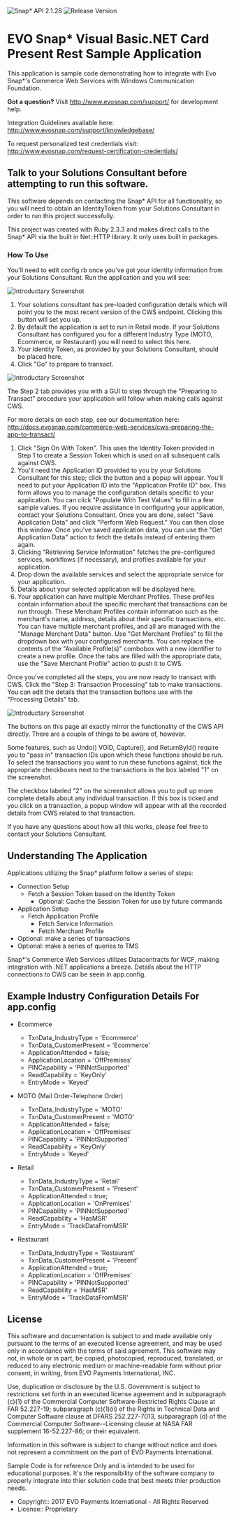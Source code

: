 ![Snap* API 2.1.28](https://img.shields.io/badge/Snap*%20API-2.1.28-blue.svg) ![Release Version](https://img.shields.io/github/release/EVO-Snap/Ruby-SampleApp-REST-CardPresent.svg)
# EVO Snap* Visual Basic.NET Card Present Rest Sample Application

This application is sample code demonstrating how to integrate with Evo Snap*'s
Commerce Web Services with Windows Communication Foundation.

**Got a question?**  Visit http://www.evosnap.com/support/ for development help.  

Integration Guidelines available here:  http://www.evosnap.com/support/knowledgebase/

To request personalized test credentials visit: http://www.evosnap.com/request-certification-credentials/

## Talk to your Solutions Consultant before attempting to run this software.

This software depends on contacting the Snap* API for all functionality, so you
will need to obtain an IdentityToken from your Solutions Consultant in order to
run this project successfully.

This project was created with Ruby 2.3.3 and makes direct calls to the Snap* API
via the built in Net::HTTP library.  It only uses built in packages.

### How To Use

You'll need to edit config.rb once you've got your identity information from
your Solutions Consultant.  Run the application and you will see:

![Introductary Screenshot](./screenshots/step1.png)

1. Your solutions consultant has pre-loaded configuration details which will
   point you to the most recent version of the CWS endpoint.  Clicking this
   button will set you up.
2. By default the application is set to run in Retail mode.  If your Solutions
   Consultant has configured you for a different Industry Type (MOTO, Ecommerce,
   or Restaurant) you will need to select this here.
3. Your Identity Token, as provided by your Solutions Consultant, should be
   placed here.
4. Click "Go" to prepare to transact.

![Introductary Screenshot](./screenshots/step2.png)

The Step 2 tab provides you with a GUI to step through the "Preparing to
Transact" procedure your application will follow when making calls against CWS.

For more details on each step, see our documentation here:
http://docs.evosnap.com/commerce-web-services/cws-preparing-the-app-to-transact/

1. Click "Sign On With Token".  This uses the Identity Token provided in Step 1
   to create a Session Token which is used on all subsequent calls against CWS.
2. You'll need the Application ID provided to you by your Solutions Consultant
   for this step; click the button and a popup will appear.  You'll need to
   put your Application ID into the "Application Profile ID" box.  This form
   allows you to manage the configuration details specific to your application.
   You can click "Populate With Test Values" to fill in a few sample values.  If
   you require assistance in configuring your application, contact your
   Solutions Consultant.  Once you are done, select "Save Application Data" and
   click "Perform Web Request."  You can then close this window.  Once you've
   saved application data, you can use the "Get Application Data" action to
   fetch the details instead of entering them again.
3. Clicking "Retrieving Service Information" fetches the pre-configured
   services, workflows (if necessary), and profiles available for your
   application.
4. Drop down the available services and select the appropriate service for your
   application.
5. Details about your selected application will be displayed here.
6. Your application can have multiple Merchant Profiles.  These profiles contain
   information about the specific merchant that transactions can be run through.
   These Merchant Profiles contain information such as the merchant's name,
   address, details about their specific transactions, etc.  You can have
   multiple merchant profiles, and all are managed with the "Manage Merchant
   Data" button.  Use "Get Merchant Profiles" to fill the dropdown box with
   your configured merchants.  You can replace the contents of the "Available
   Profile(s)" combobox with a new identifier to create a new profile.  Once the
   tabs are filled with the appropriate data, use the "Save Merchant Profile"
   action to push it to CWS.

Once you've completed all the steps, you are now ready to transact with CWS.
Click the "Step 3: Transaction Processing" tab to make transactions.  You can
edit the details that the transaction buttons use with the "Processing Details"
tab.

![Introductary Screenshot](./screenshots/step3.png)

The buttons on this page all exactly mirror the functionality of the CWS API
directly.  There are a couple of things to be aware of, however.

Some features, such as Undo() VOID, Capture(), and ReturnById() require you to
"pass in" transaction IDs upon which these functions should be run.  To select
the transactions you want to run these functions against, tick the appropriate
checkboxes next to the transactions in the box labeled "1" on the screenshot.

The checkbox labeled "2" on the screenshot allows you to pull up more complete
details about any individual transaction.  If this box is ticked and you click
on a transaction, a popup window will appear with all the recorded details from
CWS related to that transaction.

If you have any questions about how all this works, please feel free to contact
your Solutions Consultant.

## Understanding The Application

Applications utilizing the Snap* platform follow a series of steps:

* Connection Setup
  - Fetch a Session Token based on the Identity Token
	- Optional:  Cache the Session Token for use by future commands
* Application Setup
  - Fetch Application Profile
	- Fetch Service Information
	- Fetch Merchant Profile
* Optional:  make a series of transactions
* Optional:  make a series of queries to TMS

Snap*'s Commerce Web Services utilizes Datacontracts for WCF, making
integration with .NET applications a breeze.  Details about the HTTP connections
to CWS can be seein in app.config.

## Example Industry Configuration Details For app.config

* Ecommerce
  - TxnData_IndustryType = 'Ecommerce'
  - TxnData_CustomerPresent = 'Ecommerce'
  - ApplicationAttended = false;
  - ApplicationLocation = 'OffPremises'
  - PINCapability = 'PINNotSupported'
  - ReadCapability = 'KeyOnly'
  - EntryMode = 'Keyed'

* MOTO (Mail Order-Telephone Order)
  - TxnData_IndustryType = 'MOTO'
  - TxnData_CustomerPresent = 'MOTO'
  - ApplicationAttended = false;
  - ApplicationLocation = 'OffPremises'
  - PINCapability = 'PINNotSupported'
  - ReadCapability = 'KeyOnly'
  - EntryMode = 'Keyed'

* Retail
  - TxnData_IndustryType = 'Retail'
  - TxnData_CustomerPresent = 'Present'
  - ApplicationAttended = true;
  - ApplicationLocation = 'OnPremises'
  - PINCapability = 'PINNotSupported'
  - ReadCapability = 'HasMSR'
  - EntryMode = 'TrackDataFromMSR'

* Restaurant
  - TxnData_IndustryType = 'Restaurant'
  - TxnData_CustomerPresent = 'Present'
  - ApplicationAttended = true;
  - ApplicationLocation = 'OffPremises'
  - PINCapability = 'PINNotSupported'
  - ReadCapability = 'HasMSR'
  - EntryMode = 'TrackDataFromMSR'

## License

 This software and documentation is subject to and made
 available only pursuant to the terms of an executed license
 agreement, and may be used only in accordance with the terms
 of said agreement. This software may not, in whole or in part,
 be copied, photocopied, reproduced, translated, or reduced to
 any electronic medium or machine-readable form without
 prior consent, in writing, from EVO Payments International, INC.

 Use, duplication or disclosure by the U.S. Government is subject
 to restrictions set forth in an executed license agreement
 and in subparagraph (c)(1) of the Commercial Computer
 Software-Restricted Rights Clause at FAR 52.227-19; subparagraph
 (c)(1)(ii) of the Rights in Technical Data and Computer Software
 clause at DFARS 252.227-7013, subparagraph (d) of the Commercial
 Computer Software--Licensing clause at NASA FAR supplement
 16-52.227-86; or their equivalent.

 Information in this software is subject to change without notice
 and does not represent a commitment on the part of EVO Payments International.

 Sample Code is for reference Only and is intended to be used for educational
 purposes. It's the responsibility of the software company to properly
 integrate into thier solution code that best meets thier production needs.

 - Copyright:: 2017 EVO Payments International - All Rights Reserved
 - License:: Proprietary

